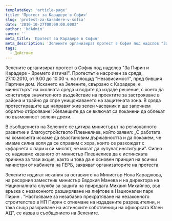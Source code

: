 ```yaml
---
templateKey: 'article-page'
title: 'Протест за Карадере в София'
slug: 'protest-za-karadere-v-sofia'
date: '2010-10-27T00:00:00.000Z'
author: 'kdAdmin'
cover: ''
meta_title: 'Протест за Карадере в София'
meta_description: 'Зелените организират протест в София под надслов "За Пирин и Карадере - Времето изтича!". Протестът е насрочен за сряда, 27.10.2010, от 9.00 до 10.00 ч. на площад "Независимост", пред бившия Партиен дом.'
tags:
  - Действие
---
```


Зелените организират протест в София под надслов "За Пирин и Карадере - Времето изтича!". Протестът е насрочен за сряда, 27.10.2010, от 9.00 до 10.00 ч. на площад "Независимост", пред бившия Партиен дом. Искането на Зелените, свързано с Карадере, е министърът на околната среда и водите да издаде решение, с което да констатира значителното въздействие на проектите за застрояване в района и трайно да спре унищожаването на защитената зона. В сряда протестиращите ще направят жив зелен часовник и ще започнем обратно отброяване! Желаещите да се включат са поканени да облекат по възможност зелени дрехи.

В съобщението на Зелените се цитира министърът на регионалното развитие и благоустройството Плевнелиев, който заявил: „С работата на комисията искаме да възстановим държавността и да покажем, че имаме силна воля да се справим с хора, които се разхождат с куфарчета с пари и си мислят, че могат да купуват институции”. Силно се надяваме казаното от министър Плевнелиев да е истинската причина за тази акция, както и това да е основен принцип на всички министри от кабинета на ГЕРБ, заявяват организаторите на протеста.

Зелените издигат искания за оставките на Министър Нона Караджова, на ресорния заместник министър Евдокия Манева и на директора на Националната служба за защита на природата Михаил Михайлов, във връзка с незаконното разширяване на лифтове в Национален парк Пирин . "Настояваме за незабавно прекратяване на незаконното строителство в НП Пирин с отнемане на издадените разрешителни, и така също разкриване на истинските собственици на офшорката Юлен АД", се казва в съобщението на Зелените.
